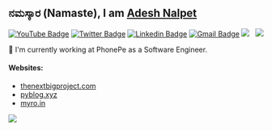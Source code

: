 ## ನಮಸ್ಕಾರ (Namaste), I am [Adesh Nalpet](https://addu390.github.io/)

<img src="https://pyblog.xyz/wp-content/uploads/2020/09/earth.jpg" align="right">

[![YouTube Badge](https://img.shields.io/badge/-@Adesh%20Nalpet-c4302b?style=flat-square&labelColor=c4302b&logo=youtube&logoColor=white&link=https://www.youtube.com/channel/UCPwzBe0jCOpEpl8rCOHKLGQ)](https://www.youtube.com/channel/UCPwzBe0jCOpEpl8rCOHKLGQ) [![Twitter Badge](https://img.shields.io/badge/-@gooshi_addu-1ca0f1?style=flat-square&labelColor=1ca0f1&logo=twitter&logoColor=white&link=https://twitter.com/gooshi_addu)](https://twitter.com/gooshi_addu) [![Linkedin Badge](https://img.shields.io/badge/-adeshnalpet-blue?style=flat-square&logo=Linkedin&logoColor=white&link=https://www.linkedin.com/in/adesh-nalpet-a98392122/)](https://www.linkedin.com/in/adesh-nalpet-a98392122/)
[![Gmail Badge](https://img.shields.io/badge/-390.adesh@gmail.com-c14438?style=flat-square&logo=Gmail&logoColor=white&link=mailto:390.adesh@gmail.com)](mailto:390.adesh@gmail.com) ![](https://visitor-badge.glitch.me/badge?page_id=addu390.addu390)

🔭 I'm currently working at PhonePe as a Software Engineer.

#### Websites: 
- [thenextbigproject.com](https://thenextbigproject.com)
- [pyblog.xyz](https://pyblog.xyz)
- [myro.in](https://myro.in)

<img src="https://github-readme-stats.vercel.app/api/top-langs/?username=addu390&hide=TeX&layout=compact" align="left">
